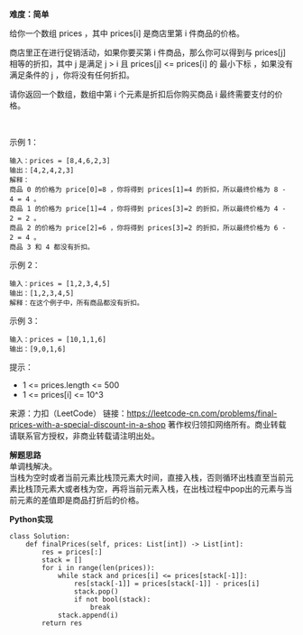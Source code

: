 **难度：简单**   

给你一个数组 prices ，其中 prices[i] 是商店里第 i 件商品的价格。

商店里正在进行促销活动，如果你要买第 i 件商品，那么你可以得到与 prices[j] 相等的折扣，其中 j 是满足 j > i 且 prices[j] <= prices[i] 的 最小下标 ，如果没有满足条件的 j ，你将没有任何折扣。

请你返回一个数组，数组中第 i 个元素是折扣后你购买商品 i 最终需要支付的价格。

 

示例 1：
```
输入：prices = [8,4,6,2,3]
输出：[4,2,4,2,3]
解释：
商品 0 的价格为 price[0]=8 ，你将得到 prices[1]=4 的折扣，所以最终价格为 8 - 4 = 4 。
商品 1 的价格为 price[1]=4 ，你将得到 prices[3]=2 的折扣，所以最终价格为 4 - 2 = 2 。
商品 2 的价格为 price[2]=6 ，你将得到 prices[3]=2 的折扣，所以最终价格为 6 - 2 = 4 。
商品 3 和 4 都没有折扣。
```
示例 2：
```
输入：prices = [1,2,3,4,5]
输出：[1,2,3,4,5]
解释：在这个例子中，所有商品都没有折扣。
```
示例 3：
```
输入：prices = [10,1,1,6]
输出：[9,0,1,6]
```

提示：

- 1 <= prices.length <= 500
- 1 <= prices[i] <= 10^3

来源：力扣（LeetCode）
链接：https://leetcode-cn.com/problems/final-prices-with-a-special-discount-in-a-shop
著作权归领扣网络所有。商业转载请联系官方授权，非商业转载请注明出处。    

**解题思路**   
单调栈解决。   
当栈为空时或者当前元素比栈顶元素大时间，直接入栈，否则循环出栈直至当前元素比栈顶元素大或者栈为空，再将当前元素入栈，在出栈过程中pop出的元素与当前元素的差值即是商品打折后的价格。

**Python实现** 
```
class Solution:
    def finalPrices(self, prices: List[int]) -> List[int]:
        res = prices[:]
        stack = []
        for i in range(len(prices)):
            while stack and prices[i] <= prices[stack[-1]]:
                res[stack[-1]] = prices[stack[-1]] - prices[i]
                stack.pop()
                if not bool(stack):
                    break
            stack.append(i)
        return res
```
